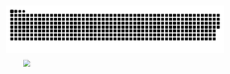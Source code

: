 

![Snake](https://github.com/piazin/piazin/blob/output/github-contribution-grid-snake-dark.svg)

  
<figure>
  <img src="https://wakatime.com/share/@piazin/b779b26a-47b6-4df7-b2f7-203da257af36.svg">
</figure>
